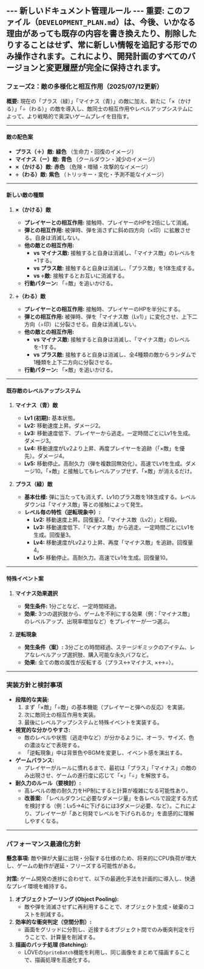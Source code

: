 --- 新しいドキュメント管理ルール ---
**重要:** このファイル（`DEVELOPMENT_PLAN.md`）は、今後、いかなる理由があっても既存の内容を書き換えたり、削除したりすることはせず、常に新しい情報を追記する形でのみ操作されます。これにより、開発計画のすべてのバージョンと変更履歴が完全に保持されます。
---------------------------

### フェーズ2：敵の多様化と相互作用（2025/07/12更新）

**概要:**
現在の「プラス（緑）」「マイナス（青）」の敵に加え、新たに「×（かける）」「÷（わる）」の敵を導入し、敵同士の相互作用やレベルアップシステムによって、より戦略的で奥深いゲームプレイを目指す。

---

#### 敵の配色案

*   **プラス（＋）敵:** **緑色** （生命力・回復のイメージ）
*   **マイナス（ー）敵:** **青色** （クールダウン・減少のイメージ）
*   **×（かける）敵:** **赤色** （危険・増殖・攻撃的なイメージ）
*   **÷（わる）敵:** **紫色** （トリッキー・変化・予測不能なイメージ）

---

#### 新しい敵の種類

1.  **×（かける）敵**
    *   **プレイヤーとの相互作用:** 接触時、プレイヤーのHPを2倍にして消滅。
    *   **弾との相互作用:** 被弾時、弾を消さずに斜め四方向（×印）に拡散させる。自身は消滅しない。
    *   **他の敵との相互作用:**
        *   **vs マイナス敵:** 接触すると自身は消滅し、「マイナス敵」のレベルを+1する。
        *   **vs プラス敵:** 接触すると自身は消滅し、「プラス敵」を1体生成する。
        *   **vs ÷敵:** 接触するとお互いに消滅する。
    *   **行動パターン:** 「÷敵」を追いかける。

2.  **÷（わる）敵**
    *   **プレイヤーとの相互作用:** 接触時、プレイヤーのHPを半分にする。
    *   **弾との相互作用:** 被弾時、弾を「マイナス敵（Lv1）」に変化させ、上下二方向（÷印）に分裂させる。自身は消滅しない。
    *   **他の敵との相互作用:**
        *   **vs マイナス敵:** 接触すると自身は消滅し、「マイナス敵」のレベルを-1する。
        *   **vs プラス敵:** 接触すると自身は消滅し、全4種類の敵からランダムで1種類を上下二方向に分裂させる。
    *   **行動パターン:** 「×敵」を追いかける。

---

#### 既存敵のレベルアップシステム

1.  **マイナス（青）敵**
    *   **Lv1 (初期):** 基本状態。
    *   **Lv2:** 移動速度上昇。ダメージ2。
    *   **Lv3:** 移動速度低下、プレイヤーから逃走。一定時間ごとにLv1を生成。ダメージ3。
    *   **Lv4:** 移動速度がLv2より上昇、再度プレイヤーを追跡（「×敵」を優先）。ダメージ4。
    *   **Lv5:** 移動停止。高耐久力（弾を複数回無効化）。高速でLv1を生成。ダメージ10。「×敵」と接触してもレベルアップせず、「×敵」が消えるだけ。

2.  **プラス（緑）敵**
    *   **基本仕様:** 弾に当たっても消えず、Lv1のプラス敵を1体生成する。レベルダウンは「マイナス敵」等との接触によって発生。
    *   **レベル毎の特性（逆転現象中）:**
        *   **Lv2:** 移動速度上昇。回復量2。「マイナス敵（Lv2）」と相殺。
        *   **Lv3:** 移動速度低下、「マイナス敵」から逃走。一定時間ごとにLv1を生成。回復量3。
        *   **Lv4:** 移動速度がLv2より上昇、再度「マイナス敵」を追跡。回復量4。
        *   **Lv5:** 移動停止。高耐久力。高速でLv1を生成。回復量10。

---

#### 特殊イベント案

1.  **マイナス効果選択**
    *   **発生条件:** 1分ごとなど、一定時間経過。
    *   **効果:** 3つの選択肢から、ゲームを不利にする効果（例：「マイナス敵」のレベルアップ、出現率増加など）をプレイヤーが一つ選ぶ。

2.  **逆転現象**
    *   **発生条件（案）:** 3分ごとの時間経過、ステージギミックのアイテム、レアなレベルアップ選択肢、購入可能な永久バフなど。
    *   **効果:** 全ての敵の属性が反転する（プラス↔マイナス, ×↔÷）。

---

### 実装方針と検討事項

*   **段階的な実装:**
    1.  まず「×敵」「÷敵」の基本機能（プレイヤーと弾への反応）を実装。
    2.  次に敵同士の相互作用を実装。
    3.  最後にレベルアップシステムと特殊イベントを実装する。
*   **視覚的な分かりやすさ:**
    *   敵のレベルや状態（逃走中など）が分かるように、オーラ、サイズ、色の濃淡などで表現する。
    *   「逆転現象」中は背景色やBGMを変更し、イベント感を演出する。
*   **ゲームバランス:**
    *   プレイヤーがルールに慣れるまで、最初は「プラス」「マイナス」の敵のみ出現させ、ゲームの進行度に応じて「×」「÷」を解放する。
*   **耐久力のルール（要検討）:**
    *   高レベルの敵の耐久力をHP制にすると計算が複雑になる可能性あり。
    *   **改善案:** 「レベルダウンに必要なダメージ量」を各レベルで設定する方式を検討する（例：Lv5→4に下げるには3ダメージ必要、など）。これにより、プレイヤーが「あと何発でレベルを下げられるか」を直感的に理解しやすくなる。

---

### パフォーマンス最適化方針

**懸念事項:**
敵や弾が大量に出現・分裂する仕様のため、将来的にCPU負荷が増大し、ゲームの動作が遅延・フリーズする可能性がある。

**対策:**
ゲーム開発の進捗に合わせて、以下の最適化手法を計画的に導入し、快適なプレイ環境を維持する。

1.  **オブジェクトプーリング (Object Pooling):**
    *   敵や弾を消滅させずに再利用することで、オブジェクト生成・破棄のコストを削減する。
2.  **効率的な衝突判定（空間分割）:**
    *   画面をグリッドに分割し、近接するオブジェクト間でのみ衝突判定を行うことで、計算量を削減する。
3.  **描画のバッチ処理 (Batching):**
    *   LÖVEの`SpriteBatch`機能を利用し、同じ画像をまとめて描画することで、描画処理を高速化する。